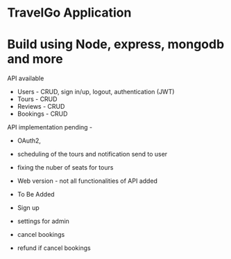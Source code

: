 # TravelGo Application

# Build using Node, express, mongodb and more

 API available
- Users - CRUD, sign in/up, logout, authentication (JWT)
- Tours - CRUD
- Reviews - CRUD
- Bookings - CRUD

 API implementation pending - 
- OAuth2, 
- scheduling of the tours and notification send to user
- fixing the nuber of seats for tours 


- Web version - not all functionalities of API added
- To Be Added
- Sign up
- settings for admin
- cancel bookings
- refund if cancel bookings 